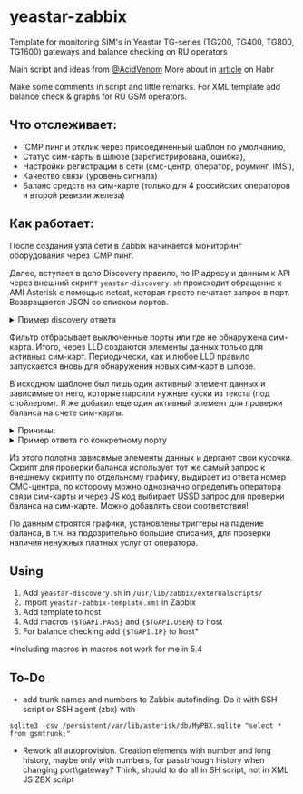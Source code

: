 # yeastar-zabbix
Template for monitoring SIM's in Yeastar TG-series (TG200, TG400, TG800, TG1600) gateways and balance checking on RU operators

Main script and ideas from [@AcidVenom](https://gist.github.com/andrewmagaz)
More about in [article](https://habr.com/ru/post/454702/) on Habr

Make some comments in script and little remarks.
For XML template add balance check & graphs for RU GSM operators.  

## Что отслеживает:
- ICMP пинг и отклик через присоединенный шаблон по умолчанию,
- Статус сим-карты в шлюзе (зарегистрирована, ошибка),
- Настройки регистрации в сети (смс-центр, оператор, роуминг, IMSI),
- Качество связи (уровень сигнала)
- Баланс средств на сим-карте (только для 4 российских операторов и второй ревизии железа)

## Как работает:
После создания узла сети в Zabbix начинается мониторинг оборудования через ICMP пинг. 

Далее, вступает в дело Discovery правило, по IP адресу и данным к API через внешний скрипт `yeastar-discovery.sh` происходит обращение к AMI Asterisk с помощью netcat, которая просто печатает запрос в порт. Возвращается JSON со списком портов. 
<details>
  <summary>Пример discovery ответа</summary>
  
  ```javascript
{
  "data": [
    {
      "{#ID}": "2",
      "{#NUM}": "1",
      "{#POWER}": "Power on",
      "{#STATUS}": "Up"
    },
    {
      "{#ID}": "3",
      "{#NUM}": "2",
      "{#POWER}": "Undetected SIM Card",
      "{#STATUS}": "Up"
    }
  ]
}
  
  ```
  
ID отличается от NUM т.к. внутренняя нумерация в Asterisk другая
</details>

Фильтр отбрасывает выключенные порты или где не обнаружена сим-карта. Итого, через LLD создаются элементы данных только для активных сим-карт. Периодически, как и любое LLD правило запускается вновь для обнаружения новых сим-карт в шлюзе.

В исходном шаблоне был лишь один активный элемент данных и зависимые от него, которые парсили нужные куски из текста (под спойлером). Я же добавил еще один активный элемент для проверки баланса на счете сим-карты.

<details>
<summary>Причины:</summary>

- Проверка состояния портов производится очень часто, оператор может забанить, если каждые 5 минут или чаще отправлять USSD запросы - если создавать зависимый элемент данных или вставлять в существующий,
- не получилось создать элемент данных (Скрипт или HTTP агент), который в параметрах использует полученный скриптом данные,
- не хотелось создавать отдельный скрипт для этого.

</details>

<details>
  <summary>Пример ответа по конкретному порту</summary>
  
```
Asterisk Call Manager/1.1
Response: Success
Message: Authentication accepted

Response: Follows
Privilege: SMSCommand
D-channel: 2
Status: Power on, Provisioned, Up, Active,Standard
Type: CPE
Manufacturer: SIMCOM_Ltd
Model Name: SIMCOM_SIM800
Model IMEI: 894005028759112
Model CBAND:  EGSM_MODE,ALL_BAND
Revision: 1308B08SIM800M32
Network Name: Bee Line GSM
Network Status: Registered (Home network)
Signal Quality (0,31): 13
SIM IMSI: 251225532128772
SIM SMS Center Number: +79037011111
Send SMS Center Number: Undefined
Last event: USSD received
State: READY
Last send AT: AT+CREG?\r\n--END COMMAND--

Response: Goodbye
Message: Thanks for all the fish.
```
</details>

Из этого полотна зависимые элементы данных и дергают свои кусочки. Скрипт для проверки баланса использует тот же самый запрос к внешнему скрипту по отдельному графику, выдирает из ответа номер СМС-центра, по которому можно однозначно определить оператора связи сим-карты и через JS код выбирает USSD запрос для проверки баланса на сим-карте. Можно добавлять свои соответствия!

По данным строятся графики, установлены триггеры на падение баланса, в т.ч. на подозрительно большие списания, для проверки наличия ненужных платных услуг от оператора.

## Using
1. Add `yeastar-discovery.sh` in  `/usr/lib/zabbix/externalscripts/` 
2. Import `yeastar-zabbix-template.xml` in Zabbix
3. Add template to host
4. Add macros `{$TGAPI.PASS}` and `{$TGAPI.USER}` to host
5. For balance checking add `{$TGAPI.IP}` to host*


*Including macros in macros not work for me in 5.4


## To-Do
- add trunk names and numbers to Zabbix autofinding. Do it with SSH script or SSH agent (zbx) with

`sqlite3 -csv /persistent/var/lib/asterisk/db/MyPBX.sqlite "select * from gsmtrunk;"`

- Rework all autoprovision. Creation elements with number and long history, maybe only with numbers, for passtrhough history when changing port\gateway?
Think, should to do all in SH script, not in XML JS ZBX script
